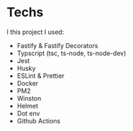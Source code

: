 # Techs
I this project I used:
* Fastify & Fastify Decorators
* Typscript (tsc, ts-node, ts-node-dev)
* Jest
* Husky
* ESLint & Prettier
* Docker
* PM2
* Winston
* Helmet
* Dot env
* Github Actions